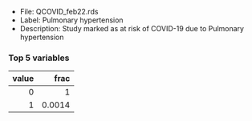 

* File: QCOVID_feb22.rds
* Label: Pulmonary hypertension
* Description: Study marked as at risk of COVID-19 due to Pulmonary hypertension

### Top 5 variables
|   value |   frac |
|--------:|-------:|
|       0 | 1      |
|       1 | 0.0014 |
        